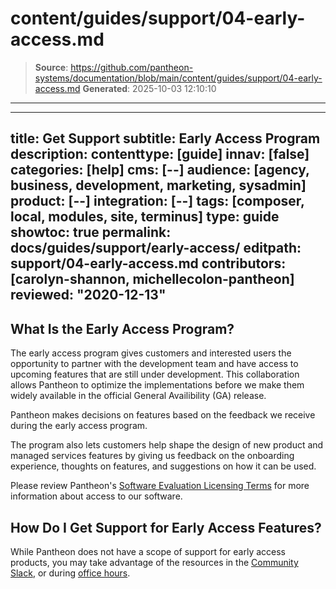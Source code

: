 # content/guides/support/04-early-access.md

> **Source**: https://github.com/pantheon-systems/documentation/blob/main/content/guides/support/04-early-access.md
> **Generated**: 2025-10-03 12:10:10

---

---
title: Get Support
subtitle: Early Access Program
description: 
contenttype: [guide]
innav: [false]
categories: [help]
cms: [--]
audience: [agency, business, development, marketing, sysadmin]
product: [--]
integration: [--]
tags: [composer, local, modules, site, terminus]
type: guide
showtoc: true
permalink: docs/guides/support/early-access/
editpath: support/04-early-access.md
contributors: [carolyn-shannon, michellecolon-pantheon]
reviewed: "2020-12-13"
---

## What Is the Early Access Program?

The early access program gives customers and interested users the opportunity to partner with the development team and have access to upcoming features that are still under development. This collaboration allows Pantheon to optimize the implementations before we make them widely available in the official General Availibility (GA) release. 

Pantheon makes decisions on features based on the feedback we receive during the early access program.

The program also lets customers help shape the design of new product and managed services features by giving us feedback on the onboarding experience, thoughts on features, and suggestions on how it can be used. 

Please review Pantheon's [Software Evaluation Licensing Terms](https://legal.pantheon.io/#contract-hkqlbwpxo) for more information about access to our software.

## How Do I Get Support for Early Access Features?

While Pantheon does not have a scope of support for early access products, you may take advantage of the resources in the [Community Slack](/pantheon-community), or during [office hours](https://pantheon.io/developers/office-hours).
